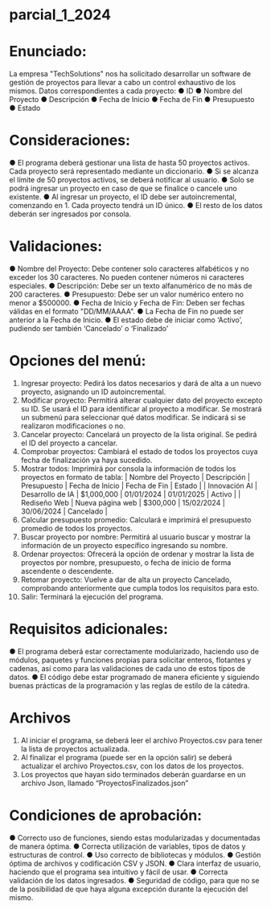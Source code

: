 # parcial_1_2024


# Enunciado:

La empresa "TechSolutions" nos ha solicitado desarrollar un software de gestión de proyectos para
llevar a cabo un control exhaustivo de los mismos.
Datos correspondientes a cada proyecto:
    ● ID
    ● Nombre del Proyecto
    ● Descripción
    ● Fecha de Inicio
    ● Fecha de Fin
    ● Presupuesto
    ● Estado


# Consideraciones:

● El programa deberá gestionar una lista de hasta 50 proyectos activos. Cada proyecto será
  representado mediante un diccionario.
● Si se alcanza el límite de 50 proyectos activos, se deberá notificar al usuario.
● Solo se podrá ingresar un proyecto en caso de que se finalice o cancele uno existente.
● Al ingresar un proyecto, el ID debe ser autoincremental, comenzando en 1. Cada proyecto
  tendrá un ID único.
● El resto de los datos deberán ser ingresados por consola.


# Validaciones:

● Nombre del Proyecto: Debe contener solo caracteres alfabéticos y no exceder los 30
  caracteres. No pueden contener números ni caracteres especiales.
● Descripción: Debe ser un texto alfanumérico de no más de 200 caracteres.
● Presupuesto: Debe ser un valor numérico entero no menor a $500000.
● Fecha de Inicio y Fecha de Fin: Deben ser fechas válidas en el formato "DD/MM/AAAA".
● La Fecha de Fin no puede ser anterior a la Fecha de Inicio.
● El estado debe de iniciar como ‘Activo’, pudiendo ser también ‘Cancelado’ o ‘Finalizado’


# Opciones del menú:

1. Ingresar proyecto: Pedirá los datos necesarios y dará de alta a un nuevo proyecto, asignando
   un ID autoincremental.
2. Modificar proyecto: Permitirá alterar cualquier dato del proyecto excepto su ID. Se usará el ID
   para identificar al proyecto a modificar. Se mostrará un submenú para seleccionar qué datos
   modificar. Se indicará si se realizaron modificaciones o no.
3. Cancelar proyecto: Cancelará un proyecto de la lista original. Se pedirá el ID del proyecto a
   cancelar.
4. Comprobar proyectos: Cambiará el estado de todos los proyectos cuya fecha de finalización
   ya haya sucedido.
5. Mostrar todos: Imprimirá por consola la información de todos los proyectos en formato de
   tabla:
        | Nombre del Proyecto | Descripción      | Presupuesto | Fecha de Inicio | Fecha de Fin | Estado    |
        | Innovación AI       | Desarrollo de IA | $1,000,000  | 01/01/2024      | 01/01/2025   | Activo    |
        | Rediseño Web        | Nueva página web | $300,000    | 15/02/2024      | 30/06/2024   | Cancelado |
6. Calcular presupuesto promedio: Calculará e imprimirá el presupuesto promedio de todos los
   proyectos.
7. Buscar proyecto por nombre: Permitirá al usuario buscar y mostrar la información de un
   proyecto específico ingresando su nombre.
8. Ordenar proyectos: Ofrecerá la opción de ordenar y mostrar la lista de proyectos por nombre,
   presupuesto, o fecha de inicio de forma ascendente o descendente.
9. Retomar proyecto: Vuelve a dar de alta un proyecto Cancelado, comprobando anteriormente
   que cumpla todos los requisitos para esto.
10. Salir: Terminará la ejecución del programa.


# Requisitos adicionales:

● El programa deberá estar correctamente modularizado, haciendo uso de módulos, paquetes y
  funciones propias para solicitar enteros, flotantes y cadenas, así como para las validaciones
  de cada uno de estos tipos de datos.
● El código debe estar programado de manera eficiente y siguiendo buenas prácticas de la
  programación y las reglas de estilo de la cátedra.


# Archivos

1. Al iniciar el programa, se deberá leer el archivo Proyectos.csv para tener la lista de proyectos
   actualizada.
2. Al finalizar el programa (puede ser en la opción salir) se deberá actualizar el archivo
   Proyectos.csv, con los datos de los proyectos.
3. Los proyectos que hayan sido terminados deberán guardarse en un archivo Json, llamado
   “ProyectosFinalizados.json”


# Condiciones de aprobación:
● Correcto uso de funciones, siendo estas modularizadas y documentadas de manera
  óptima.
● Correcta utilización de variables, tipos de datos y estructuras de control.
● Uso correcto de bibliotecas y módulos.
● Gestión óptima de archivos y codificación CSV y JSON.
● Clara interfaz de usuario, haciendo que el programa sea intuitivo y fácil de usar.
● Correcta validación de los datos ingresados.
● Seguridad de código, para que no se de la posibilidad de que haya alguna excepción
  durante la ejecución del mismo.
